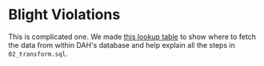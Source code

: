 # Blight Violations

This is complicated one. We made [this lookup table](https://docs.google.com/spreadsheets/d/1NilkNerlP9QZmPTN4F-g2dbtmEBGcf2PXTgIkRE1UDw/edit?usp=sharing) to show where to fetch the data from within DAH's database and help explain all the steps in `02_transform.sql`.